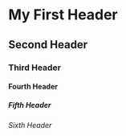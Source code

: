 # My First Header
## Second Header
### Third Header
#### Fourth Header
##### Fifth Header
###### Sixth Header
